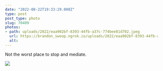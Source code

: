 ```yaml
---
date: "2022-08-22T19:33:29.000Z"
type: post 
post_type: photo
slug: 70409
photos: 
- path: uploads/2022/eaa902bf-8393-44fb-a37c-774bee81d702.jpeg
  url: https://brandon_swoop.ngrok.io/uploads/2022/eaa902bf-8393-44fb-a37c-774bee81d702.jpeg
  alt: 
---
```

Not the worst place to stop and mediate. 


![](/uploads/2022/eaa902bf-8393-44fb-a37c-774bee81d702.jpeg)
